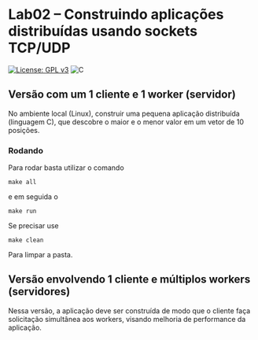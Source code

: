 # Lab02 – Construindo aplicações distribuídas usando sockets TCP/UDP

[![License: GPL v3](https://img.shields.io/badge/License-GPLv3-blue.svg)](https://www.gnu.org/licenses/gpl-3.0)  ![C](https://img.shields.io/badge/Solutions-blue.svg?style=flat&logo=c)

## Versão com um 1 cliente e 1 worker (servidor)

No ambiente local (Linux), construir uma pequena aplicação distribuída (linguagem C), que descobre o maior e o menor valor em um vetor de 10 posições.

### Rodando

Para rodar basta utilizar o comando 
```
make all
```

e em seguida o 
```
make run
```

Se precisar use 
```
make clean
``` 

Para limpar a pasta.


## Versão envolvendo 1 cliente e múltiplos workers (servidores) 

Nessa versão, a aplicação deve ser construída de modo que o cliente faça solicitação simultânea aos workers, visando melhoria de performance da aplicação.

 
